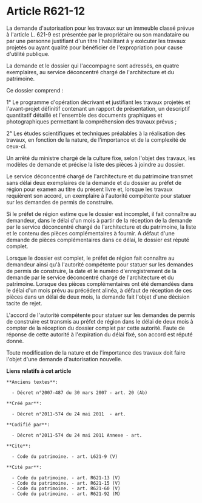 # Article R621-12

La demande d'autorisation pour les travaux sur un immeuble classé prévue à l'article L. 621-9 est présentée par le
propriétaire ou son mandataire ou par une personne justifiant d'un titre l'habilitant à y exécuter les travaux projetés ou
ayant qualité pour bénéficier de l'expropriation pour cause d'utilité publique. 

La demande et le dossier qui l'accompagne sont adressés, en quatre exemplaires, au service déconcentré chargé de
l'architecture et du patrimoine. 

Ce dossier comprend : 

1° Le programme d'opération décrivant et justifiant les travaux projetés et l'avant-projet définitif contenant un rapport de
présentation, un descriptif quantitatif détaillé et l'ensemble des documents graphiques et photographiques permettant la
compréhension des travaux prévus ; 

2° Les études scientifiques et techniques préalables à la réalisation des travaux, en fonction de la nature, de l'importance
et de la complexité de ceux-ci. 

Un arrêté du ministre chargé de la culture fixe, selon l'objet des travaux, les modèles de demande et précise la liste des
pièces à joindre au dossier. 

Le service déconcentré chargé de l'architecture et du patrimoine transmet sans délai deux exemplaires de la demande et du
dossier au préfet de région pour examen au titre du présent livre et, lorsque les travaux requièrent son accord, un
exemplaire à l'autorité compétente pour statuer sur les demandes de permis de construire. 

Si le préfet de région estime que le dossier est incomplet, il fait connaître au demandeur, dans le délai d'un mois à partir
de la réception de la demande par le service déconcentré chargé de l'architecture et du patrimoine, la liste et le contenu
des pièces complémentaires à fournir. A défaut d'une demande de pièces complémentaires dans ce délai, le dossier est réputé
complet. 

Lorsque le dossier est complet, le préfet de région fait connaître au demandeur ainsi qu'à l'autorité compétente pour statuer
sur les demandes de permis de construire, la date et le numéro d'enregistrement de la demande par le service déconcentré
chargé de l'architecture et du patrimoine. Lorsque des pièces complémentaires ont été demandées dans le délai d'un mois prévu
au précédent alinéa, à défaut de réception de ces pièces dans un délai de deux mois, la demande fait l'objet d'une décision
tacite de rejet. 

L'accord de l'autorité compétente pour statuer sur les demandes de permis de construire est transmis au préfet de région dans
le délai de deux mois à compter de la réception du dossier complet par cette autorité. Faute de réponse de cette autorité à
l'expiration du délai fixé, son accord est réputé donné. 

Toute modification de la nature et de l'importance des travaux doit faire l'objet d'une demande d'autorisation nouvelle.

**Liens relatifs à cet article**

	**Anciens textes**:

	  - Décret n°2007-487 du 30 mars 2007 - art. 20 (Ab)

	**Créé par**:

	  - Décret n°2011-574 du 24 mai 2011  - art.

	**Codifié par**:

	  - Décret n°2011-574 du 24 mai 2011 Annexe - art.

	**Cite**:

	  - Code du patrimoine. - art. L621-9 (V)

	**Cité par**:

	  - Code du patrimoine. - art. R621-13 (V)
	  - Code du patrimoine. - art. R621-15 (V)
	  - Code du patrimoine. - art. R621-60 (V)
	  - Code du patrimoine. - art. R621-92 (M)
